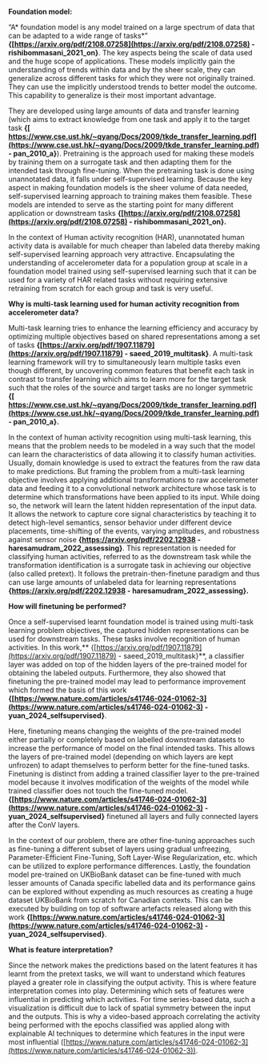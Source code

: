 **Foundation model:** 

“A* foundation model is any model trained on a large spectrum of data that can be adapted to a wide range of tasks*” **{[https://arxiv.org/pdf/2108.07258](https://arxiv.org/pdf/2108.07258) - rishibommasani_2021_on}**. The key aspects being the scale of data used and the huge scope of applications. These models implicitly gain the understanding of trends within data and by the sheer scale, they can generalize across different tasks for which they were not originally trained. They can use the implicitly understood trends to better model the outcome. This capability to generalize is their most important advantage.  

They are developed using large amounts of data and transfer learning (which aims to extract knowledge from one task and apply it to the target task **{[ https://www.cse.ust.hk/~qyang/Docs/2009/tkde_transfer_learning.pdf](https://www.cse.ust.hk/~qyang/Docs/2009/tkde_transfer_learning.pdf) - pan_2010_a}**). Pretraining is the approach used for making these models by training them on a surrogate task and then adapting them for the intended task through fine-tuning. When the pretraining task is done using unannotated data, it falls under self-supervised learning. Because the key aspect in making foundation models is the sheer volume of data needed, self-supervised learning approach to training makes them feasible. These models are intended to serve as the starting point for many different application or downstream tasks **{[https://arxiv.org/pdf/2108.07258](https://arxiv.org/pdf/2108.07258) - rishibommasani_2021_on}.** 

In the context of Human activity recognition (HAR), unannotated human activity data is available for much cheaper than labeled data thereby making self-supervised learning approach very attractive. Encapsulating the understanding of accelerometer data for a population group at scale in a foundation model trained using self-supervised learning such that it can be used for a variety of HAR related tasks without requiring extensive retraining from scratch for each group and task is very useful. 

 

**Why is multi-task learning used for human activity recognition from accelerometer data?** 

Multi-task learning tries to enhance the learning efficiency and accuracy by optimizing multiple objectives based on shared representations among a set of tasks **{[https://arxiv.org/pdf/1907.11879](https://arxiv.org/pdf/1907.11879) - saeed_2019_multitask}**.  A multi-task learning framework will try to simultaneously learn multiple tasks even though different, by uncovering common features that benefit each task in contrast to transfer learning which aims to learn more for the target task such that the roles of the source and target tasks are no longer symmetric **{[ https://www.cse.ust.hk/~qyang/Docs/2009/tkde_transfer_learning.pdf](https://www.cse.ust.hk/~qyang/Docs/2009/tkde_transfer_learning.pdf) - pan_2010_a}.** 

In the context of human activity recognition using multi-task learning, this means that the problem needs to be modeled in a way such that the model can learn the characteristics of data allowing it to classify human activities. Usually, domain knowledge is used to extract the features from the raw data to make predictions. But framing the problem from a multi-task learning objective involves applying additional transformations to raw accelerometer data and feeding it to a convolutional network architecture whose task is to determine which transformations have been applied to its input. While doing so, the network will learn the latent hidden representation of the input data. It allows the network to capture core signal characteristics by teaching it to detect high-level semantics, sensor behavior under different device placements, time-shifting of the events, varying amplitudes, and robustness against sensor noise **{https://arxiv.org/pdf/2202.12938 - haresamudram_2022_assessing}**. This representation is needed for classifying human activities, referred to as the downstream task while the transformation identification is a surrogate task in achieving our objective (also called pretext). It follows the pretrain-then-finetune paradigm and thus can use large amounts of unlabeled data for learning representations **{https://arxiv.org/pdf/2202.12938 - haresamudram_2022_assessing}.** 

 

**How will finetuning be performed?** 

Once a self-supervised learnt foundation model is trained using multi-task learning problem objectives, the captured hidden representations can be used for downstream tasks. These tasks involve recognition of human activities. In this work,** {[https://arxiv.org/pdf/1907.11879](https://arxiv.org/pdf/1907.11879) - saeed_2019_multitask}**, a classifier layer was added on top of the hidden layers of the pre-trained model for obtaining the labeled outputs. Furthermore, they also showed that finetuning the pre-trained model may lead to performance improvement which formed the basis of this work **{[https://www.nature.com/articles/s41746-024-01062-3](https://www.nature.com/articles/s41746-024-01062-3) - yuan_2024_selfsupervised}**.  

Here, finetuning means changing the weights of the pre-trained model either partially or completely based on labelled downstream datasets to increase the performance of model on the final intended tasks. This allows the layers of pre-trained model (depending on which layers are kept unfrozen) to adapt themselves to perform better for the fine-tuned tasks. Finetuning is distinct from adding a trained classifier layer to the pre-trained model because it involves modification of the weights of the model while trained classifier does not touch the fine-tuned model. **{[https://www.nature.com/articles/s41746-024-01062-3](https://www.nature.com/articles/s41746-024-01062-3) - yuan_2024_selfsupervised}** finetuned all layers and fully connected layers after the ConV layers.  

In the context of our problem, there are other fine-tuning approaches such as fine-tuning a different subset of layers using gradual unfreezing, Parameter-Efficient Fine-Tuning, Soft Layer-Wise Regularization, etc. which can be utilized to explore performance differences. Lastly, the foundation model pre-trained on UKBioBank dataset can be fine-tuned with much lesser amounts of Canada specific labelled data and its performance gains can be explored without expending as much resources as creating a huge dataset UKBioBank from scratch for Canadian contexts. This can be executed by building on top of software artefacts released along with this work **{[https://www.nature.com/articles/s41746-024-01062-3](https://www.nature.com/articles/s41746-024-01062-3) - yuan_2024_selfsupervised}**.

 

**What is feature interpretation?**

Since the network makes the predictions based on the latent features it has learnt from the pretext tasks, we will want to understand which features played a greater role in classifying the output activity. This is where feature interpretation comes into play. Determining which sets of features were influential in predicting which activities. For time series-based data, such a visualization is difficult due to lack of spatial symmetry between the input and the outputs. This is why a video-based approach correlating the activity being performed with the epochs classified was applied along with explainable AI techniques to determine which features in the input were most influential ([https://www.nature.com/articles/s41746-024-01062-3](https://www.nature.com/articles/s41746-024-01062-3)).  
